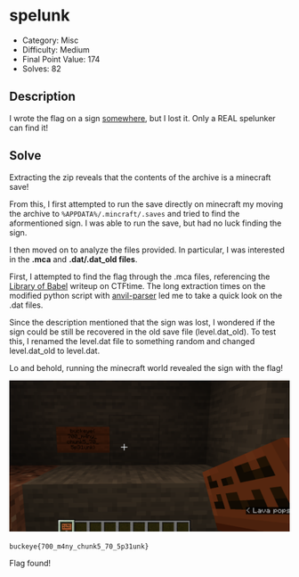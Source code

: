 # spelunk

- Category: Misc
- Difficulty: Medium
- Final Point Value: 174
- Solves: 82
  
## Description

I wrote the flag on a sign [somewhere](spelunk.zip), but I lost it. Only a REAL spelunker can find it!

## Solve

Extracting the zip reveals that the contents of the archive is a minecraft save!

From this, I first attempted to run the save directly on minecraft my moving the archive to `%APPDATA%/.mincraft/.saves` and tried to find the aformentioned sign. I was able to run the save, but had no luck finding the sign.

I then moved on to analyze the files provided. In particular, I was interested in the **.mca** and **.dat/.dat_old files**.

First, I attempted to find the flag through the .mca files, referencing the [Library of Babel](https://ctftime.org/writeup/31289) writeup on CTFtime. The long extraction times on the modified python script with [anvil-parser](https://github.com/matcool/anvil-parser) led me to take a quick look on the .dat files.

Since the description mentioned that the sign was lost, I wondered if the sign could be still be recovered in the old save file (level.dat_old). To test this, I renamed the level.dat file to something random and changed level.dat_old to level.dat.

Lo and behold, running the minecraft world revealed the sign with the flag!

![Flag image](flag.png)

`buckeye{700_m4ny_chunk5_70_5p31unk}`

Flag found!
